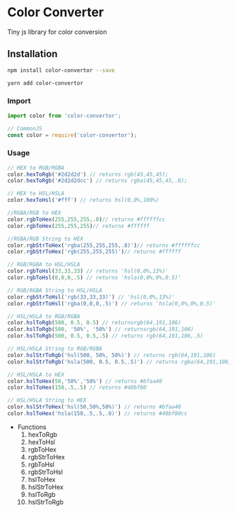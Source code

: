 # Color Converter
Tiny js library for color conversion
## Installation
```bash
npm install color-convertor --save
```
```bash
yarn add color-convertor
```
### Import

```javascript
import color from 'color-convertor';
```

```JavaScript
// CommonJS
const color = require('color-convertor');
```
### Usage
```JavaScript
// HEX to RGB/RGBA
color.hexToRgb('#2d2d2d') // returns rgb(45,45,45);
color.hexToRgb('#2d2d2dcc') // returns rgba(45,45,45,.8);

// HEX to HSL/HSLA
color.hexToHsl('#fff') // returns hsl(0,0%,100%)

//RGBA/RGB to HEX
color.rgbToHex(255,255,255,.8)// returns #ffffffcc
color.rgbToHex(255,255,255)// returns #ffffff

//RGBA/RGB String to HEX
color.rgbStrToHex('rgba(255,255,255,.8)')// returns #ffffffcc
color.rgbStrToHex('rgb(255,255,255)')// returns #ffffff

// RGB/RGBA to HSL/HSLA
color.rgbToHsl(33,33,33) // returns 'hsl(0,0%,13%)'
color.rgbToHsl(0,0,0,.5) // returns 'hsla(0,0%,0%,0.5)'

// RGB/RGBA String to HSL/HSLA
color.rgbStrToHsl('rgb(33,33,33)') // 'hsl(0,0%,13%)'
color.rgbStrToHsl('rgba(0,0,0,.5)') // returns 'hsla(0,0%,0%,0.5)'

// HSL/HSLA to RGB/RGBA
color.hslToRgb(500, 0.5, 0.5) // returnsrgb(64,191,106)
color.hslToRgb(500, '50%', '50%') // returnsrgb(64,191,106)
color.hslToRgb(500, 0.5, 0.5,.5) // returns rgb(64,191,106,.5)

// HSL/HSLA String to RGB/RGBA
color.hslStrToRgb('hsl(500, 50%, 50%)') // returns rgb(64,191,106)
color.hslStrToRgb('hsla(500, 0.5, 0.5,.5)') // returns rgba(64,191,106,.5)

// HSL/HSLA to HEX
color.hslToHex(50,'50%','50%') // returns #bfaa40
color.hslToHex(150,.5,.5) // returns #40bf80

// HSL/HSLA String to HEX
color.hslStrToHex('hsl(50,50%,50%)') // returns #bfaa40
color.hslToHex('hsla(150,.5,.5,.8)') // returns #40bf80cc
```
- Functions
  1. hexToRgb
  2. hexToHsl
  3. rgbToHex
  4. rgbStrToHex
  5. rgbToHsl
  6. rgbStrToHsl
  7. hslToHex
  8. hslStrToHex
  9. hslToRgb
  10. hslStrToRgb
